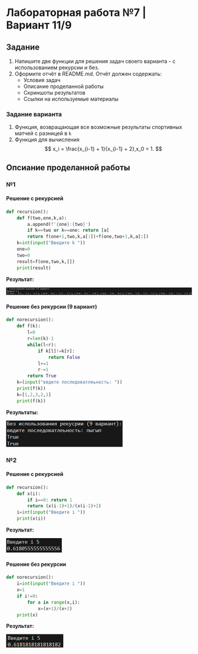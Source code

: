 # Лабораторная работа №7 | Вариант 11/9
## Задание
1) Напишите две функции для решения задач своего варианта - с использованием рекурсии и без.
2) Оформите отчёт в README.md. Отчёт должен содержать:
    - Условия задач
    - Описание проделанной работы
    - Скриншоты результатов
    - Ссылки на используемые материалы
### Задание варианта 
1) Функция, возвращающая все возможные результаты спортивных матчей с разницей в ```k```
2) Функция для вычисления
$$
x_i = \frac{x_{i-1} + 1}{x_{i-1} + 2},x_0 = 1.
$$
## Опсиание проделанной работы
### №1
#### **Решение с рекурсией**
``` python
def recursion():
    def f(two,one,k,a):
        a.append(f'{one}:{two}')
        if k==two or k==one: return [a]
        return f(one+1,two,k,a[:])+f(one,two+1,k,a[:])
    k=int(input("Введите k "))
    one=0
    two=0
    result=f(one,two,k,[])
    print(result)
```
**Результат:**

![1_1r](images/1_1r.png)

#### **Решение без рекурсии (9 вариант)**
``` python
def norecursion():
    def f(k):
        l=0
        r=len(k)-1
        while(l<r):
            if k[l]!=k[r]:
                return False
            l+=1
            r-=1
        return True
    k=(input("ввдите последоватлеьность: "))
    print(f(k))
    k=[1,2,3,2,1]
    print(f(k))

```
**Результаты:**

![1_2n](images/1_2n.png)
### №2
#### **Решение с рекурсией**
``` python
def recursion():
    def x(i):
        if i==0: return 1
        return (x(i-1)+1)/(x(i-1)+2)
    i=int(input("Введите i "))
    print(x(i))
```
**Результат:**

![2](images/2.png)
#### **Решение без рекурсии**
``` python
def norecursion():
    i=int(input("Введите i "))
    x=1
    if i!=0:
        for a in range(x,i):
            x=(x+1)/(x+2)
    print(x)
```
**Результат:**

![2n](images/2n.png)
